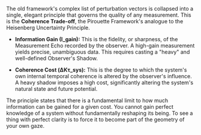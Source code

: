 The old framework's complex list of perturbation vectors is collapsed into a single, elegant principle that governs the quality of any measurement. This is the **Coherence Trade-off**, the Pirouette Framework's analogue to the Heisenberg Uncertainty Principle.

-   **Information Gain (I_gain):** This is the fidelity, or sharpness, of the Measurement Echo recorded by the observer. A high-gain measurement yields precise, unambiguous data. This requires casting a "heavy" and well-defined Observer's Shadow.

-   **Coherence Cost (ΔKτ_sys):** This is the degree to which the system's own internal temporal coherence is altered by the observer's influence. A heavy shadow imposes a high cost, significantly altering the system's natural state and future potential.

The principle states that there is a fundamental limit to how much information can be gained for a given cost. You cannot gain perfect knowledge of a system without fundamentally reshaping its being. To see a thing with perfect clarity is to force it to become part of the geometry of your own gaze.